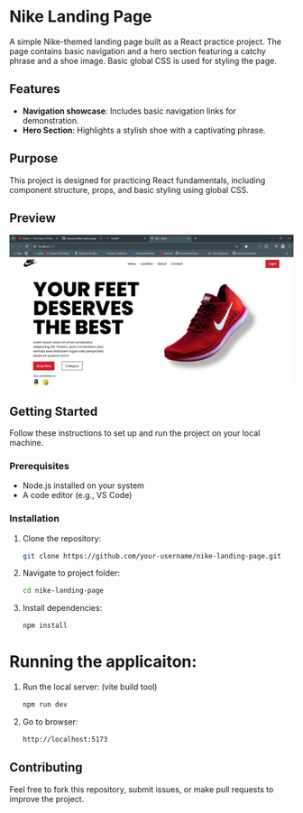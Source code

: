 # Nike Landing Page

A simple Nike-themed landing page built as a React practice project. The page contains basic navigation and a hero section featuring a catchy phrase and a shoe image. Basic global CSS is used for styling the page.

## Features

- **Navigation showcase**: Includes basic navigation links for demonstration.
- **Hero Section**: Highlights a stylish shoe with a captivating phrase.

## Purpose

This project is designed for practicing React fundamentals, including component structure, props, and basic styling using global CSS.

## Preview

![Nike Landing Page Preview](./image.png)

## Getting Started

Follow these instructions to set up and run the project on your local machine.

### Prerequisites

- Node.js installed on your system
- A code editor (e.g., VS Code)

### Installation

1. Clone the repository:

   ```bash
   git clone https://github.com/your-username/nike-landing-page.git

   ```

2. Navigate to project folder:

   ```bash
   cd nike-landing-page

   ```

3. Install dependencies:
   ```bash
   npm install
   ```

# Running the applicaiton:

1. Run the local server: (vite build tool)

   ```bash
   npm run dev

   ```

2. Go to browser:
   ```bash
   http://localhost:5173
   ```

## Contributing

Feel free to fork this repository, submit issues, or make pull requests to improve the project.
